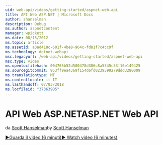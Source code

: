 ```yaml
---
uid: web-api/videos/getting-started/aspnet-web-api
title: API Web ASP.NET | Microsoft Docs
author: shanselman
description: Debug
ms.author: aspnetcontent
manager: wpickett
ms.date: 08/15/2012
ms.topic: article
ms.assetid: a3ad418c-601f-4be8-964c-fd81f7c4cc9f
ms.technology: dotnet-webapi
msc.legacyurl: /web-api/videos/getting-started/aspnet-web-api
msc.type: video
ms.openlocfilehash: 004765b52d500478d386c8a5345c53f16e149425
ms.sourcegitcommit: 953ff9ea4369f154d6fd0239599279ddd3280009
ms.translationtype: MT
ms.contentlocale: it-IT
ms.lasthandoff: 07/03/2018
ms.locfileid: "37363905"
---
```

<a name="aspnet-web-api"></a><span data-ttu-id="4076f-103">API Web ASP.NET</span><span class="sxs-lookup"><span data-stu-id="4076f-103">ASP.NET Web API</span></span>
====================
<span data-ttu-id="4076f-104">da [Scott Hanselman](https://github.com/shanselman)</span><span class="sxs-lookup"><span data-stu-id="4076f-104">by [Scott Hanselman](https://github.com/shanselman)</span></span>

[<span data-ttu-id="4076f-105">&#9654;Guarda il video (6 minuti)</span><span class="sxs-lookup"><span data-stu-id="4076f-105">&#9654; Watch video (6 minutes)</span></span>](https://channel9.msdn.com/Blogs/ASP-NET-Site-Videos/aspnet-web-api)
